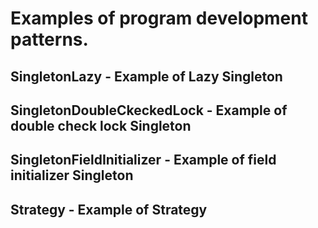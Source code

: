 # Examples of program development patterns.

## SingletonLazy - Example of Lazy Singleton

## SingletonDoubleCkeckedLock - Example of double check lock Singleton

## SingletonFieldInitializer - Example of field initializer Singleton

## Strategy - Example of Strategy
